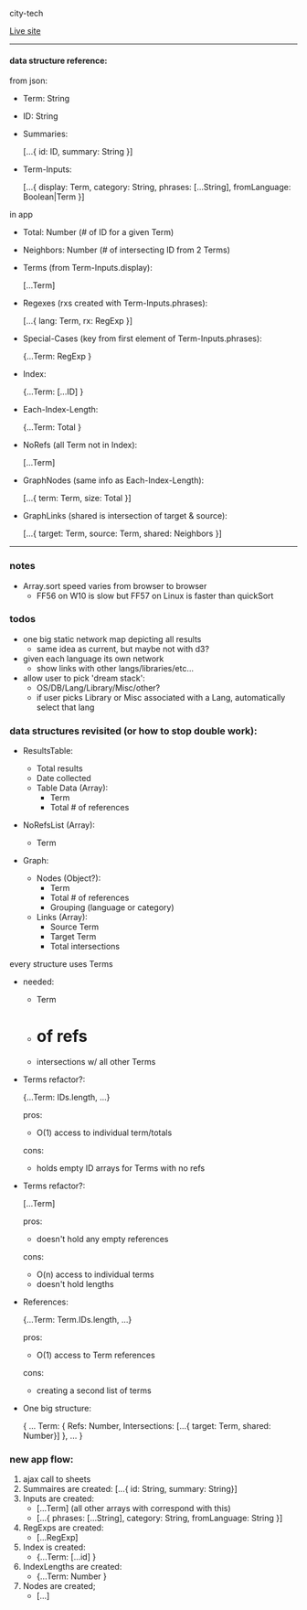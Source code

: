 city-tech

[Live site](https://beanmo.github.io/city-tech)

---

#### data structure reference:
from json:
- Term: String
- ID: String
- Summaries:

    [...{ id: ID, summary: String }]

- Term-Inputs:

    [...{ display: Term, 
        category: String, 
        phrases: [...String], 
        fromLanguage: Boolean|Term }]

in app
- Total: Number (# of ID for a given Term)
- Neighbors: Number (# of intersecting ID from 2 Terms)
- Terms (from Term-Inputs.display): 

    [...Term]

- Regexes (rxs created with Term-Inputs.phrases):

    [...{ lang: Term, rx: RegExp }]

- Special-Cases (key from first element of Term-Inputs.phrases):

    {...Term: RegExp }

- Index:

    {...Term: [...ID] }

- Each-Index-Length:

    {...Term: Total }

- NoRefs (all Term not in Index): 

    [...Term]

- GraphNodes (same info as Each-Index-Length):

    [...{ term: Term, size: Total }]

- GraphLinks (shared is intersection of target & source):

    [...{ target: Term, source: Term, shared: Neighbors }]

---

### notes
- Array.sort speed varies from browser to browser
    - FF56 on W10 is slow but FF57 on Linux is faster than quickSort

### todos
- one big static network map depicting all results
    - same idea as current, but maybe not with d3?
- given each language its own network
    - show links with other langs/libraries/etc...
- allow user to pick 'dream stack':
    - OS/DB/Lang/Library/Misc/other?
    - if user picks Library or Misc associated with a Lang, automatically select that lang


### data structures revisited (or how to stop double work):
- ResultsTable:
    - Total results
    - Date collected
    - Table Data (Array): 
        - Term
        - Total # of references

- NoRefsList (Array):
    - Term

- Graph:
    - Nodes (Object?):
        - Term
        - Total # of references
        - Grouping (language or category)
    - Links (Array):
        - Source Term
        - Target Term
        - Total intersections

every structure uses Terms
- needed:
    - Term
    - # of refs
    - intersections w/ all other Terms

- Terms refactor?:

    {...Term: IDs.length, ...}

    pros:
    - O(1) access to individual term/totals

    cons:
    - holds empty ID arrays for Terms with no refs

- Terms refactor?:

    [...Term]

    pros:
    - doesn't hold any empty references

    cons:
    - O(n) access to individual terms
    - doesn't hold lengths

- References:

    {...Term: Term.IDs.length, ...}

    pros:
    - O(1) access to Term references

    cons: 
    - creating a second list of terms

- One big structure:

    {
        ...
        Term: {
            Refs: Number,
            Intersections: [...{ target: Term, shared: Number}]
        },
        ...
    }

### new app flow:
1. ajax call to sheets
2. Summaires are created: [...{ id: String, summary: String}]
3. Inputs are created:
    - [...Term] (all other arrays with correspond with this)
    - [...{ phrases: [...String], category: String, fromLanguage: String }]
4. RegExps are created:
    - [...RegExp]
5. Index is created:
    - {...Term: [...id] }
6. IndexLengths are created:
    - {...Term: Number }
7. Nodes are created;
    - [...]